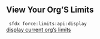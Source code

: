 ## View Your Org’S Limits



``` sfdx force:limits:api:display```   
 [display current org’s limits](./viewyourorgslimits)

